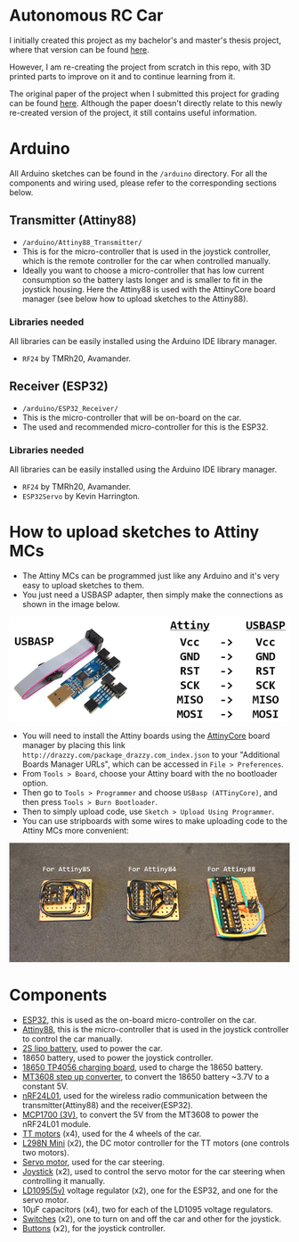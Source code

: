 # Autonomous RC Car

I initially created this project as my bachelor's and master's thesis project, where that version can be found [here](https://github.com/RedaAlb/old-auto-rc-car).

However, I am re-creating the project from scratch in this repo, with 3D printed parts to improve on it and to continue learning from it.

The original paper of the project when I submitted this project for grading can be found [here](MSc_AI_AutoRCCar_paper.pdf). Although the paper doesn't directly relate to this newly re-created version of the project, it still contains useful information.


# Arduino

All Arduino sketches can be found in the `/arduino` directory. For all the components and wiring used, please refer to the corresponding sections below.

## Transmitter (Attiny88)

- `/arduino/Attiny88_Transmitter/`
- This is for the micro-controller that is used in the joystick controller, which is the remote controller for the car when controlled manually.
- Ideally you want to choose a micro-controller that has low current consumption so the battery lasts longer and is smaller to fit in the joystick housing. Here the Attiny88 is used with the AttinyCore board manager (see below how to upload sketches to the Attiny88). 

### Libraries needed

All libraries can be easily installed using the Arduino IDE library manager.

- `RF24` by TMRh20, Avamander.


## Receiver (ESP32)

- `/arduino/ESP32_Receiver/`
- This is the micro-controller that will be on-board on the car.
- The used and recommended micro-controller for this is the ESP32.

### Libraries needed

All libraries can be easily installed using the Arduino IDE library manager.

- `RF24` by TMRh20, Avamander.
- `ESP32Servo` by Kevin Harrington.


# How to upload sketches to Attiny MCs

- The Attiny MCs can be programmed just like any Arduino and it's very easy to upload sketches to them.
- You just need a USBASP adapter, then simply make the connections as shown in the image below.

![](readme_imgs/usbasp.png)

- You will need to install the Attiny boards using the [AttinyCore](https://github.com/SpenceKonde/ATTinyCore) board manager by placing this link `http://drazzy.com/package_drazzy.com_index.json` to your "Additional Boards Manager URLs", which can be accessed in `File > Preferences`.
- From `Tools > Board`, choose your Attiny board with the no bootloader option.
- Then go to `Tools > Programmer` and choose `USBasp (ATTinyCore)`, and then press `Tools > Burn Bootloader`.
- Then to simply upload code, use `Sketch > Upload Using Programmer`.
- You can use stripboards with some wires to make uploading code to the Attiny MCs more convenient:

![](/readme_imgs/attiny_stripboards.png)


# Components

- [ESP32](https://amzn.eu/d/0U2EgUz), this is used as the on-board micro-controller on the car.
- [Attiny88](https://uk.rs-online.com/web/p/microcontrollers/1331690), this is the micro-controller that is used in the joystick controller to control the car manually.
- [2S lipo battery](https://amzn.eu/d/9X1NhUL), used to power the car.
- 18650 battery, used to power the joystick controller.
- [18650 TP4056 charging board](https://amzn.eu/d/iKM8bIU), used to charge the 18650 battery.
- [MT3608 step up converter](https://amzn.eu/d/ggu3ih6), to convert the 18650 battery ~3.7V to a constant 5V.
- [nRF24L01](https://amzn.eu/d/3ZHSqjr), used for the wireless radio communication between the transmitter(Attiny88) and the receiver(ESP32).
- [MCP1700 (3V)](https://uk.rs-online.com/web/p/voltage-regulators/0403888), to convert the 5V from the MT3608 to power the nRF24L01 module.
- [TT motors](https://amzn.eu/d/18QKg2z) (x4), used for the 4 wheels of the car.
- [L298N Mini](https://amzn.eu/d/cQw7e1T) (x2), the DC motor controller for the TT motors (one controls two motors).
- [Servo motor](https://amzn.eu/d/5htsI2w), used for the car steering.
- [Joystick](https://shop.pimoroni.com/products/mini-analog-joystick?variant=28289831047) (x2), used to control the servo motor for the car steering when controlling it manually.
- [LD1095(5v)](https://uk.rs-online.com/web/p/voltage-regulators/6869690) voltage regulator (x2), one for the ESP32, and one for the servo motor.
- 10µF capacitors (x4), two for each of the LD1095 voltage regulators.
- [Switches](https://amzn.eu/d/4lvAWpm) (x2), one to turn on and off the car and other for the joystick.
- [Buttons](https://www.cricklewoodelectronics.com/Red-Top-Push-to-Make-Miiniature-Switch.html) (x2), for the joystick controller.